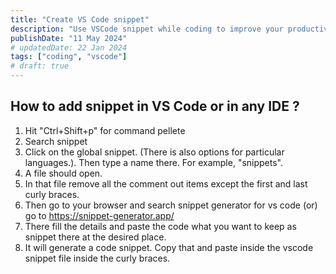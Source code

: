 ```yaml
---
title: "Create VS Code snippet"
description: "Use VSCode snippet while coding to improve your productivity"
publishDate: "11 May 2024"
# updatedDate: 22 Jan 2024
tags: ["coding", "vscode"]
# draft: true
---
```


## How to add snippet in VS Code or in any IDE ?

1. Hit "Ctrl+Shift+p" for command pellete
2. Search snippet
3. Click on the global snippet. (There is also options for particular languages.). Then type a name there. For example, "snippets".
4. A file should open.
5. In that file remove all the comment out items except the first and last curly braces.
6. Then go to your browser and search snippet generator for vs code (or) go to https://snippet-generator.app/
7. There fill the details and paste the code what you want to keep as snippet there at the desired place.
8. It will generate a code snippet. Copy that and paste inside the vscode snippet file inside the curly braces.